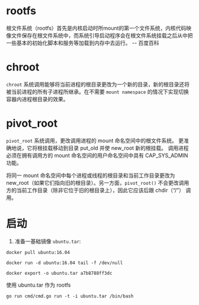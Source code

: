 # rootfs
根文件系统（rootfs）首先是内核启动时所mount的第一个文件系统，内核代码映像文件保存在根文件系统中，而系统引导启动程序会在根文件系统挂载之后从中把一些基本的初始化脚本和服务等加载到内存中去运行。 -- 百度百科

# chroot

`chroot` 系统调用能够将当前进程的根目录更改为一个新的目录，新的根目录还将被当前进程的所有子进程所继承。在不需要 `mount namespace` 的情况下实现切换容器内进程根目录的效果。


# pivot_root

`pivot_root` 系统调用，更改调用进程的 mount 命名空间中的根文件系统。 更准确地说，它将根挂载移动到目录 put_old 并使 new_root 新的根挂载。 调用进程必须在拥有调用方的 mount 命名空间的用户命名空间中具有 CAP_SYS_ADMIN 功能。

将同一 mount 命名空间中每个进程或线程的根目录和当前工作目录更改为 new_root（如果它们指向旧的根目录）。另一方面，`pivot_root()` 不会更改调用方的当前工作目录（除非它位于旧的根目录上），因此它应该后跟 chdir（“/”） 调用。

# 启动
1. 准备一基础镜像 `ubuntu.tar`:

``` shell
docker pull ubuntu:16.04

docker run -d ubuntu:16.04 tail -f /dev/null

docker export -o ubuntu.tar a7b8788ff3dc
```

使用 ubuntu.tar 作为 rootfs

```
go run cmd/cmd.go run -t -i ubuntu.tar /bin/bash
```